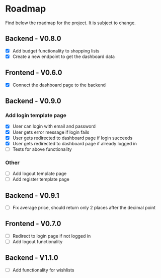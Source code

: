 # Roadmap

Find below the roadmap for the project. It is subject to change.

## Backend - V0.8.0

- [x] Add budget functionality to shopping lists
- [x] Create a new endpoint to get the dashboard data

## Frontend - V0.6.0

- [x] Connect the dashboard page to the backend

## Backend - V0.9.0

### Add login template page
- [x] User can login with email and password
- [x] User gets error message if login fails
- [x] User gets redirected to dashboard page if login succeeds
- [x] User gets redirected to dashboard page if already logged in
- [ ] Tests for above functionality

### Other
- [ ] Add logout template page
- [ ] Add register template page

## Backend - V0.9.1

- [ ] Fix average price, should return only 2 places after the decimal point

## Frontend - V0.7.0

- [ ] Redirect to login page if not logged in
- [ ] Add logout functionality

## Backend - V1.1.0

- [ ] Add functionality for wishlists
